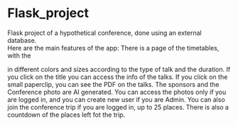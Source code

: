 # Flask_project
Flask project of a hypothetical conference, done using an external database. \
Here are the main features of the app:
There is a page of the timetables, with the <div> in different colors and sizes according to the type of talk and the duration. If you click on the title you can access the info of the talks.
If you click on the small paperclip, you can see the PDF on the talks.
The sponsors and the Conference photo are AI generated. 
You can access the photos only if you are logged in, and you can create new user if you are Admin. 
You can also join the conference trip if you are logged in, up to 25 places. There is also a countdown of the places left fot the trip.

